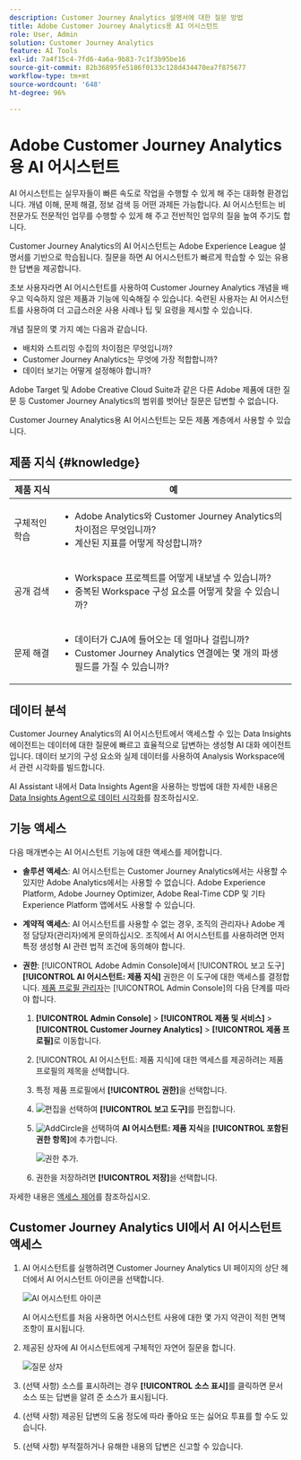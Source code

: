 ```yaml
---
description: Customer Journey Analytics 설명서에 대한 질문 방법
title: Adobe Customer Journey Analytics용 AI 어시스턴트
role: User, Admin
solution: Customer Journey Analytics
feature: AI Tools
exl-id: 7a4f15c4-7fd6-4a6a-9b83-7c1f3b95be16
source-git-commit: 82b36895fe5186f0133c128d434470ea7f875677
workflow-type: tm+mt
source-wordcount: '648'
ht-degree: 96%

---
```



# Adobe Customer Journey Analytics용 AI 어시스턴트

AI 어시스턴트는 실무자들이 빠른 속도로 작업을 수행할 수 있게 해 주는 대화형 환경입니다. 개념 이해, 문제 해결, 정보 검색 등 어떤 과제든 가능합니다. AI 어시스턴트는 비전문가도 전문적인 업무를 수행할 수 있게 해 주고 전반적인 업무의 질을 높여 주기도 합니다.

Customer Journey Analytics의 AI 어시스턴트는 Adobe Experience League 설명서를 기반으로 학습됩니다. 질문을 하면 AI 어시스턴트가 빠르게 학습할 수 있는 유용한 답변을 제공합니다.

초보 사용자라면 AI 어시스턴트를 사용하여 Customer Journey Analytics 개념을 배우고 익숙하지 않은 제품과 기능에 익숙해질 수 있습니다. 숙련된 사용자는 AI 어시스턴트를 사용하여 더 고급스러운 사용 사례나 팁 및 요령을 제시할 수 있습니다.

개념 질문의 몇 가지 예는 다음과 같습니다.

* 배치와 스트리밍 수집의 차이점은 무엇입니까?
* Customer Journey Analytics는 무엇에 가장 적합합니까?
* 데이터 보기는 어떻게 설정해야 합니까?

Adobe Target 및 Adobe Creative Cloud Suite과 같은 다른 Adobe 제품에 대한 질문 등 Customer Journey Analytics의 범위를 벗어난 질문은 답변할 수 없습니다.

Customer Journey Analytics용 AI 어시스턴트는 모든 제품 계층에서 사용할 수 있습니다.

## 제품 지식 {#knowledge}

| 제품 지식 | 예 |
| --- | --- |
| 구체적인 학습 | <ul><li>Adobe Analytics와 Customer Journey Analytics의 차이점은 무엇입니까?</li><li>계산된 지표를 어떻게 작성합니까?</li></ul> |
| 공개 검색 | <ul><li>Workspace 프로젝트를 어떻게 내보낼 수 있습니까?</li><li>중복된 Workspace 구성 요소를 어떻게 찾을 수 있습니까?</li></ul> |
| 문제 해결 | <ul><li>데이터가 CJA에 들어오는 데 얼마나 걸립니까?</li><li>Customer Journey Analytics 연결에는 몇 개의 파생 필드를 가질 수 있습니까?</li></ul> |

## 데이터 분석

Customer Journey Analytics의 AI 어시스턴트에서 액세스할 수 있는 Data Insights 에이전트는 데이터에 대한 질문에 빠르고 효율적으로 답변하는 생성형 AI 대화 에이전트입니다. 데이터 보기의 구성 요소와 실제 데이터를 사용하여 Analysis Workspace에서 관련 시각화를 빌드합니다.

AI Assistant 내에서 Data Insights Agent을 사용하는 방법에 대한 자세한 내용은 [Data Insights Agent으로 데이터 시각화](/help/data-analysis-ai.md)를 참조하십시오.

## 기능 액세스

다음 매개변수는 AI 어시스턴트 기능에 대한 액세스를 제어합니다.

* **솔루션 액세스**: AI 어시스턴트는 Customer Journey Analytics에서는 사용할 수 있지만 Adobe Analytics에서는 사용할 수 없습니다. Adobe Experience Platform, Adobe Journey Optimizer, Adobe Real-Time CDP 및 기타 Experience Platform 앱에서도 사용할 수 있습니다.

* **계약적 액세스**: AI 어시스턴트를 사용할 수 없는 경우, 조직의 관리자나 Adobe 계정 담당자(관리자)에게 문의하십시오. 조직에서 AI 어시스턴트를 사용하려면 먼저 특정 생성형 AI 관련 법적 조건에 동의해야 합니다.

* **권한**: [!UICONTROL Adobe Admin Console]에서 [!UICONTROL 보고 도구] **[!UICONTROL AI 어시스턴트: 제품 지식]** 권한은 이 도구에 대한 액세스를 결정합니다. [제품 프로필 관리자](https://helpx.adobe.com/kr/enterprise/using/manage-product-profiles.html)는 [!UICONTROL Admin Console]의 다음 단계를 따라야 합니다.
   1. **[!UICONTROL Admin Console]** > **[!UICONTROL 제품 및 서비스]** > **[!UICONTROL Customer Journey Analytics]** > **[!UICONTROL 제품 프로필]**&#x200B;로 이동합니다.
   1. [!UICONTROL AI 어시스턴트: 제품 지식]에 대한 액세스를 제공하려는 제품 프로필의 제목을 선택합니다.
   1. 특정 제품 프로필에서 **[!UICONTROL 권한]**&#x200B;을 선택합니다.
   1. ![편집](/help/assets/icons/Edit.svg)을 선택하여 **[!UICONTROL 보고 도구]**&#x200B;를 편집합니다.
   1. ![AddCircle](/help/assets/icons/AddCircle.svg)을 선택하여 **AI 어시스턴트: 제품 지식**&#x200B;을 **[!UICONTROL 포함된 권한 항목]**&#x200B;에 추가합니다.

      ![권한 추가](assets/ai-assistant-permissions.png).

   1. 권한을 저장하려면 **[!UICONTROL 저장]**&#x200B;을 선택합니다.

자세한 내용은 [액세스 제어](/help/technotes/access-control.md#access-control)를 참조하십시오.

## Customer Journey Analytics UI에서 AI 어시스턴트 액세스

1. AI 어시스턴트를 실행하려면 Customer Journey Analytics UI 페이지의 상단 헤더에서 AI 어시스턴트 아이콘을 선택합니다.

   ![AI 어시스턴트 아이콘](assets/ai-asst1.png)

   AI 어시스턴트를 처음 사용하면 어시스턴트 사용에 대한 몇 가지 약관이 적힌 면책 조항이 표시됩니다.

1. 제공된 상자에 AI 어시스턴트에게 구체적인 자연어 질문을 합니다.

   ![질문 상자](assets/ai-asst2.png)

1. (선택 사항) 소스를 표시하려는 경우 **[!UICONTROL 소스 표시]**&#x200B;를 클릭하면 문서 소스 또는 답변을 알려 준 소스가 표시됩니다.

1. (선택 사항) 제공된 답변의 도움 정도에 따라 좋아요 또는 싫어요 투표를 할 수도 있습니다.

1. (선택 사항) 부적절하거나 유해한 내용의 답변은 신고할 수 있습니다.
